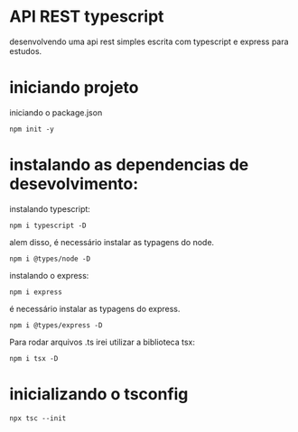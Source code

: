# API REST typescript

desenvolvendo uma api rest simples escrita com typescript e express para estudos.

# iniciando projeto

iniciando o package.json

```shell
npm init -y
```

# instalando as dependencias de desevolvimento:

instalando typescript:

```shell
npm i typescript -D
```

alem disso, é necessário instalar as typagens do node.

```shell
npm i @types/node -D
```

instalando o express:

```shell
npm i express
```

é necessário instalar as typagens do express.

```shell
npm i @types/express -D
```

Para rodar arquivos .ts irei utilizar a biblioteca tsx:

```shell
npm i tsx -D
```

# inicializando o tsconfig

```shell
npx tsc --init
```